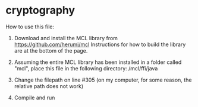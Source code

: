 # cryptography

How to use this file:

1. Download and install the MCL library from https://github.com/herumi/mcl
Instructions for how to build the library are at the bottom of the page.

2. Assuming the entire MCL library has been installed in a folder called "mcl",
place this file in the following directory: /mcl/ffi/java


3. Change the filepath on line #305 (on my computer, for some reason, the relative path does not work)

4. Compile and run




